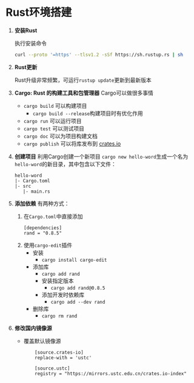 # Rust环境搭建

1.  **安装Rust**

    执行安装命令

    ```bash
    curl --proto '=https' --tlsv1.2 -sSf https://sh.rustup.rs | sh
    ```

2.  **Rust更新**

    Rust升级非常频繁，可运行`rustup update`更新到最新版本

3.  **Cargo: Rust 的构建工具和包管理器**
    Cargo可以做很多事情
    *   `cargo build` 可以构建项目
        *   `cargo build --release`构建项目时有优化作用
    *   `cargo run` 可以运行项目
    *   `cargo test` 可以测试项目
    *   `cargo doc` 可以为项目构建文档
    *   `cargo publish` 可以将库发布到 [crates.io](https://crates.io/)

4.  **创建项目**
    利用Cargo创建一个新项目
    `cargo new hello-word`生成一个名为`hello-word`的新目录，其中包含以下文件：

        hello-word
        |- Cargo.toml
        |- src
           |- main.rs

5.  **添加依赖**
    有两种方式：
    1.  在`Cargo.toml`中直接添加
        ```shell
        [dependencies]
        rand = "0.8.5"
        ```
    2.  使用`cargo-edit`插件
        *   安装
            *   `cargo install cargo-edit`
        *   添加库
            *   `cargo add rand`
            *   安装指定版本
                *   `cargo add rand@0.8.5`
            *   添加开发时依赖库
                *   `cargo add --dev rand`
        *   删除库
            *   `cargo rm rand`

6.  **修改国内镜像源**
    *   覆盖默认镜像源
        ```shell
            [source.crates-io]
            replace-with = 'ustc'

            [source.ustc]
            registry = "https://mirrors.ustc.edu.cn/crates.io-index"
        ```

